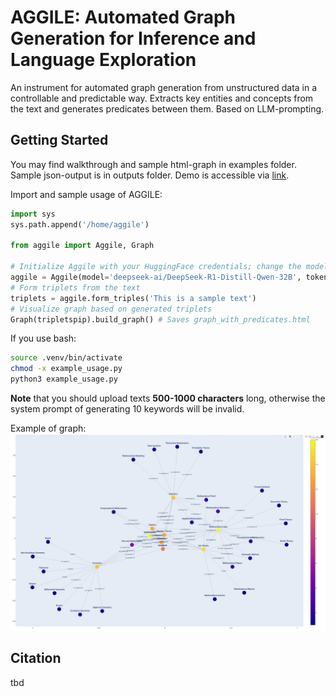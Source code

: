 # AGGILE: Automated Graph Generation for Inference and Language Exploration
An instrument for automated graph generation from unstructured data in a controllable and predictable way. Extracts key entities and concepts from the text and generates predicates between them. Based on LLM-prompting.
## Getting Started
You may find walkthrough and sample html-graph in examples folder. Sample json-output is in outputs folder.
Demo is accessible via [link](https://huggingface.co/spaces/missvector/AGGILE).

Import and sample usage of AGGILE:
```python
import sys
sys.path.append('/home/aggile')

from aggile import Aggile, Graph

# Initialize Aggile with your HuggingFace credentials; change the model if needed
aggile = Aggile(model='deepseek-ai/DeepSeek-R1-Distill-Qwen-32B', token='YOUR TOKEN')
# Form triplets from the text
triplets = aggile.form_triples('This is a sample text')
# Visualize graph based on generated triplets
Graph(tripletspip).build_graph() # Saves graph_with_predicates.html
```
If you use bash:
```bash
source .venv/bin/activate
chmod -x example_usage.py
python3 example_usage.py
```
**Note** that you should upload texts **500-1000 characters** long, otherwise the system prompt of generating 10 keywords will be invalid.

Example of graph:
![graph](examples/graph.png)

## Citation
tbd
